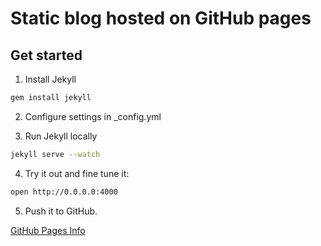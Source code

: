 # Static blog hosted on GitHub pages

## Get started

1. Install Jekyll
```sh
gem install jekyll
```

2. Configure settings in _config.yml

3. Run Jekyll locally
```sh
jekyll serve --watch
```

4. Try it out and fine tune it:
```sh
open http://0.0.0.0:4000
```

5. Push it to GitHub.

[GitHub Pages Info](https://pages.github.com/)
